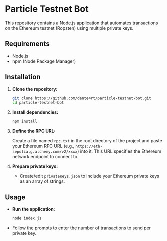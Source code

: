 # Particle Testnet Bot

This repository contains a Node.js application that automates transactions on the Ethereum testnet (Ropsten) using multiple private keys.

## Requirements

- Node.js
- npm (Node Package Manager)

## Installation

1. **Clone the repository:**

   ```bash
   git clone https://github.com/dante4rt/particle-testnet-bot.git
   cd particle-testnet-bot
   ```

2. **Install dependencies:**

   ```bash
   npm install
   ```

3. **Define the RPC URL:**

   Create a file named `rpc.txt` in the root directory of the project and paste your Ethereum RPC URL (e.g., `https://eth-sepolia.g.alchemy.com/v2/xxxx`) into it. This URL specifies the Ethereum network endpoint to connect to.

4. **Prepare private keys:**

   - Create/edit `privateKeys.json` to include your Ethereum private keys as an array of strings.

## Usage

- **Run the application:**

  ```bash
  node index.js
  ```

- Follow the prompts to enter the number of transactions to send per private key.